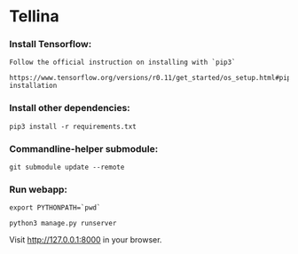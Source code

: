 # Tellina

### Install Tensorflow:

```
Follow the official instruction on installing with `pip3`

https://www.tensorflow.org/versions/r0.11/get_started/os_setup.html#pip-installation
```

### Install other dependencies:

```
pip3 install -r requirements.txt
```

### Commandline-helper submodule:

```
git submodule update --remote
```

### Run webapp:

```
export PYTHONPATH=`pwd`

python3 manage.py runserver
```
Visit http://127.0.0.1:8000 in your browser.
